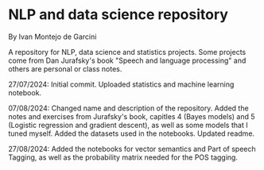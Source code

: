 # NLP and data science repository
By Ivan Montejo de Garcini

A repository for NLP, data science and statistics projects. Some projects come from Dan Jurafsky's book "Speech and language processing" and others are personal or class notes.

27/07/2024: Initial commit. Uploaded statistics and machine learning notebook.

07/08/2024: Changed name and description of the repository. Added the notes and exercises from Jurafsky's book, capitles 4 (Bayes models) and 5 (Logistic regression and gradient descent), as well as some models that I tuned myself. Added the datasets used in the notebooks. Updated readme.

27/08/2024: Added the notebooks for vector semantics and Part of speech Tagging, as well as the probability matrix needed for the POS tagging.